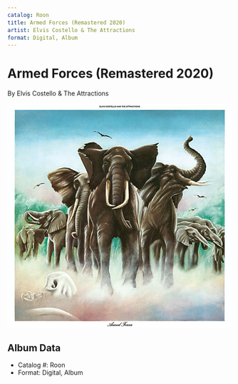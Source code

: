 ```yaml
---
catalog: Roon
title: Armed Forces (Remastered 2020)
artist: Elvis Costello & The Attractions
format: Digital, Album
---
```


# Armed Forces (Remastered 2020)

By Elvis Costello & The Attractions

![](../../assets/albumcovers/Elvis_Costello_and_The_Attractions-Armed_Forces_Remastered_2020.png)

## Album Data

- Catalog #: Roon
- Format: Digital, Album

